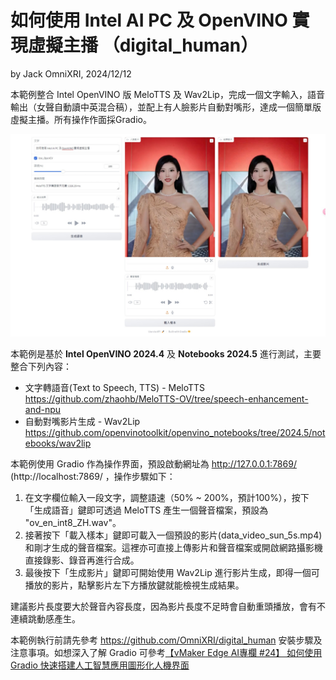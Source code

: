 # 如何使用 Intel AI PC 及 OpenVINO 實現虛擬主播 （digital_human）
by Jack OmniXRI, 2024/12/12  

本範例整合 Intel OpenVINO 版 MeloTTS 及 Wav2Lip，完成一個文字輸入，語音輸出（女聲自動讀中英混合稿），並配上有人臉影片自動對嘴形，達成一個簡單版虛擬主播。所有操作作面採Gradio。  

![](digital_human_UI_done.jpg)

本範例是基於 **Intel OpenVINO 2024.4** 及 **Notebooks 2024.5** 進行測試，主要整合下列內容：  
* 文字轉語音(Text to Speech, TTS) - MeloTTS https://github.com/zhaohb/MeloTTS-OV/tree/speech-enhancement-and-npu  
* 自動對嘴影片生成 - Wav2Lip  https://github.com/openvinotoolkit/openvino_notebooks/tree/2024.5/notebooks/wav2lip  

本範例使用 Gradio 作為操作界面，預設啟動網址為 http://127.0.0.1:7869/  (http://localhost:7869/ ，操作步驟如下：  
1. 在文字欄位輸入一段文字，調整語速（50% ~ 200%，預計100%），按下「生成語音」鍵即可透過 MeloTTS 產生一個聲音檔案，預設為 "ov_en_int8_ZH.wav"。  
2. 接著按下「載入樣本」鍵即可載入一個預設的影片(data_video_sun_5s.mp4)和剛才生成的聲音檔案。這裡亦可直接上傳影片和聲音檔案或開啟網路攝影機直接錄影、錄音再進行合成。  
3. 最後按下「生成影片」鍵即可開始使用 Wav2Lip 進行影片生成，即得一個可播放的影片，點擊影片左下方播放鍵就能檢視生成結果。  

建議影片長度要大於聲音內容長度，因為影片長度不足時會自動重頭播放，會有不連續跳動感產生。  

本範例執行前請先參考 https://github.com/OmniXRI/digital_human 安裝步驟及注意事項。如想深入了解 Gradio 可參考[【vMaker Edge AI專欄 #24】 如何使用 Gradio 快速搭建人工智慧應用圖形化人機界面](https://omnixri.blogspot.com/2024/12/vmaker-edge-ai-24-gradio.html)
